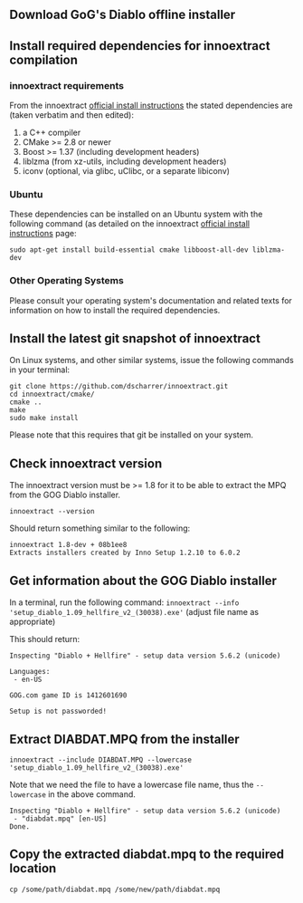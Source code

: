 ## Download GoG's Diablo offline installer

## Install required dependencies for innoextract compilation

### innoextract requirements

From the innoextract [official install instructions](http://constexpr.org/innoextract/install) the stated dependencies are (taken verbatim and then edited):

1. a C++ compiler
2. CMake >= 2.8 or newer
3. Boost >= 1.37 (including development headers)
4. liblzma (from xz-utils, including development headers)
5. iconv (optional, via glibc, uClibc, or a separate libiconv)

### Ubuntu

These dependencies can be installed on an Ubuntu system with the following command (as detailed on the innoextract [official install instructions](http://constexpr.org/innoextract/install) page:

```
sudo apt-get install build-essential cmake libboost-all-dev liblzma-dev
```

### Other Operating Systems

Please consult your operating system's documentation and related texts for information on how to install the required dependencies.

## Install the latest git snapshot of innoextract

On Linux systems, and other similar systems, issue the following commands in your terminal:

```
git clone https://github.com/dscharrer/innoextract.git
cd innoextract/cmake/
cmake ..
make
sudo make install
```

Please note that this requires that git be installed on your system.

## Check innoextract version

The innoextract version must be >= 1.8 for it to be able to extract the MPQ from the GOG Diablo installer.

`innoextract --version`

Should return something similar to the following:

```
innoextract 1.8-dev + 08b1ee8
Extracts installers created by Inno Setup 1.2.10 to 6.0.2
```

## Get information about the GOG Diablo installer

In a terminal, run the following command: `innoextract --info 'setup_diablo_1.09_hellfire_v2_(30038).exe'` (adjust file name as appropriate)

This should return:

```
Inspecting "Diablo + Hellfire" - setup data version 5.6.2 (unicode)

Languages:
 - en-US

GOG.com game ID is 1412601690

Setup is not passworded!

```

## Extract DIABDAT.MPQ from the installer

`innoextract --include DIABDAT.MPQ --lowercase 'setup_diablo_1.09_hellfire_v2_(30038).exe'`

Note that we need the file to have a lowercase file name, thus the `--lowercase` in the above command.

```
Inspecting "Diablo + Hellfire" - setup data version 5.6.2 (unicode)
 - "diabdat.mpq" [en-US]
Done.
```

## Copy the extracted diabdat.mpq to the required location

`cp /some/path/diabdat.mpq /some/new/path/diabdat.mpq`